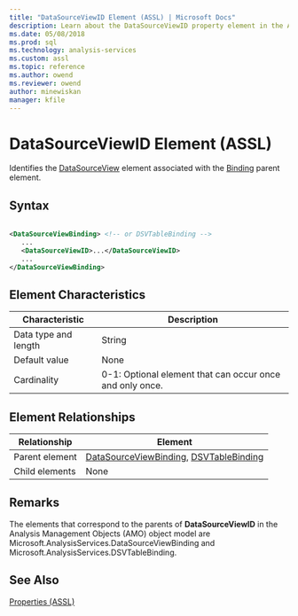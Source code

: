 ```yaml
---
title: "DataSourceViewID Element (ASSL) | Microsoft Docs"
description: Learn about the DataSourceViewID property element in the Analysis Services Scripting Language (ASSL) schema.
ms.date: 05/08/2018
ms.prod: sql
ms.technology: analysis-services
ms.custom: assl
ms.topic: reference
ms.author: owend
ms.reviewer: owend
author: minewiskan
manager: kfile
---
```

# DataSourceViewID Element (ASSL)

  Identifies the [DataSourceView](../objects/datasourceview-element-assl.md) element associated with the [Binding](../data-type/binding-data-type-assl.md) parent element.  
  
## Syntax  
  
```xml  
  
<DataSourceViewBinding> <!-- or DSVTableBinding -->  
   ...  
   <DataSourceViewID>...</DataSourceViewID>  
   ...  
</DataSourceViewBinding>  
```  
  
## Element Characteristics  
  
|Characteristic|Description|  
|--------------------|-----------------|  
|Data type and length|String|  
|Default value|None|  
|Cardinality|0-1: Optional element that can occur once and only once.|  
  
## Element Relationships  
  
|Relationship|Element|  
|------------------|-------------|  
|Parent element|[DataSourceViewBinding](../data-type/datasourceviewbinding-data-type-assl.md), [DSVTableBinding](../data-type/dsvtablebinding-data-type-assl.md)|  
|Child elements|None|  
  
## Remarks  
 The elements that correspond to the parents of **DataSourceViewID** in the Analysis Management Objects (AMO) object model are Microsoft.AnalysisServices.DataSourceViewBinding and Microsoft.AnalysisServices.DSVTableBinding.  
  
## See Also  
 [Properties &#40;ASSL&#41;](properties-assl.md)  
  
  
